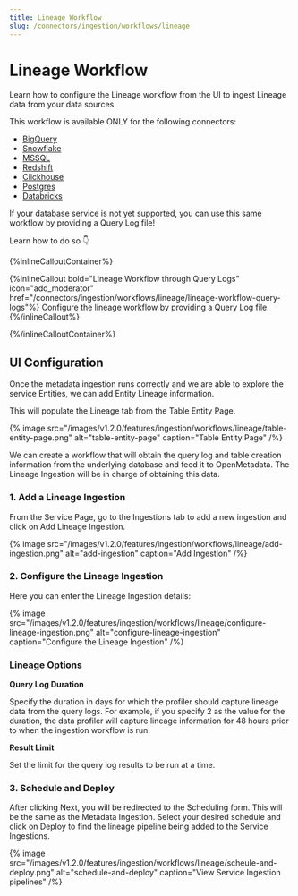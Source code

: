 ```yaml
---
title: Lineage Workflow
slug: /connectors/ingestion/workflows/lineage
---
```


# Lineage Workflow

Learn how to configure the Lineage workflow from the UI to ingest Lineage data from your data sources.

This workflow is available ONLY for the following connectors:

- [BigQuery](/connectors/database/bigquery)
- [Snowflake](/connectors/database/snowflake)
- [MSSQL](/connectors/database/mssql)
- [Redshift](/connectors/database/redshift)
- [Clickhouse](/connectors/database/clickhouse)
- [Postgres](/connectors/database/postgres)
- [Databricks](/connectors/database/databricks)

If your database service is not yet supported, you can use this same workflow by providing a Query Log file!

Learn how to do so 👇

{%inlineCalloutContainer%}

{%inlineCallout
  bold="Lineage Workflow through Query Logs"
  icon="add_moderator"
  href="/connectors/ingestion/workflows/lineage/lineage-workflow-query-logs"%}
Configure the lineage workflow by providing a Query Log file.
{%/inlineCallout%}

{%/inlineCalloutContainer%}

## UI Configuration

Once the metadata ingestion runs correctly and we are able to explore the service Entities, we can add Entity Lineage information.

This will populate the Lineage tab from the Table Entity Page.

{% image
  src="/images/v1.2.0/features/ingestion/workflows/lineage/table-entity-page.png"
  alt="table-entity-page"
  caption="Table Entity Page"
 /%}


We can create a workflow that will obtain the query log and table creation information from the underlying database and feed it to OpenMetadata. The Lineage Ingestion will be in charge of obtaining this data.

### 1. Add a Lineage Ingestion

From the Service Page, go to the Ingestions tab to add a new ingestion and click on Add Lineage Ingestion.

{% image
  src="/images/v1.2.0/features/ingestion/workflows/lineage/add-ingestion.png"
  alt="add-ingestion"
  caption="Add Ingestion"
 /%}

### 2. Configure the Lineage Ingestion

Here you can enter the Lineage Ingestion details:

{% image
  src="/images/v1.2.0/features/ingestion/workflows/lineage/configure-lineage-ingestion.png"
  alt="configure-lineage-ingestion"
  caption="Configure the Lineage Ingestion"
 /%}

### Lineage Options

**Query Log Duration**

Specify the duration in days for which the profiler should capture lineage data from the query logs. For example, if you specify 2 as the value for the duration, the data profiler will capture lineage information for 48 hours prior to when the ingestion workflow is run.

**Result Limit**

Set the limit for the query log results to be run at a time.


### 3. Schedule and Deploy

After clicking Next, you will be redirected to the Scheduling form. This will be the same as the Metadata Ingestion. Select your desired schedule and click on Deploy to find the lineage pipeline being added to the Service Ingestions.

{% image
  src="/images/v1.2.0/features/ingestion/workflows/lineage/scheule-and-deploy.png"
  alt="schedule-and-deploy"
  caption="View Service Ingestion pipelines"
 /%}


